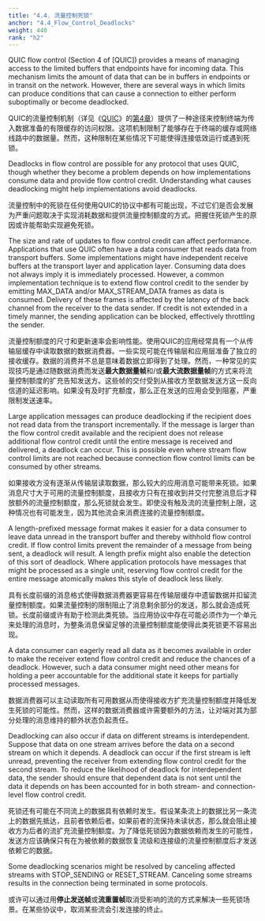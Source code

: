 ```yaml
---
title: "4.4. 流量控制死锁"
anchor: "4.4_Flow_Control_Deadlocks"
weight: 440
rank: "h2"
---
```


QUIC flow control (Section 4 of [QUIC]) provides a means of managing access to the limited buffers that endpoints have for incoming data. This mechanism limits the amount of data that can be in buffers in endpoints or in transit on the network. However, there are several ways in which limits can produce conditions that can cause a connection to either perform suboptimally or become deadlocked.

QUIC的流量控制机制（详见《[QUIC]()》的[第4章]()）提供了一种途径来控制终端为传入数据准备的有限缓存的访问权限。这项机制限制了能够存在于终端的缓存或网络线路中的数据量。然而，这种限制在某些情况下可能使得连接低效运行或遇到死锁。

Deadlocks in flow control are possible for any protocol that uses QUIC, though whether they become a problem depends on how implementations consume data and provide flow control credit. Understanding what causes deadlocking might help implementations avoid deadlocks.

流量控制中的死锁在任何使用QUIC的协议中都有可能出现，不过它们是否会发展为严重问题取决于实现消耗数据和提供流量控制额度的方式。把握住死锁产生的原因或许能帮助实现避免死锁。

The size and rate of updates to flow control credit can affect performance. Applications that use QUIC often have a data consumer that reads data from transport buffers. Some implementations might have independent receive buffers at the transport layer and application layer. Consuming data does not always imply it is immediately processed. However, a common implementation technique is to extend flow control credit to the sender by emitting MAX_DATA and/or MAX_STREAM_DATA frames as data is consumed. Delivery of these frames is affected by the latency of the back channel from the receiver to the data sender. If credit is not extended in a timely manner, the sending application can be blocked, effectively throttling the sender.

流量控制额度的尺寸和更新速率会影响性能。使用QUIC的应用经常具有一个从传输层缓存中读取数据的数据消费器。一些实现可能在传输层和应用层准备了独立的接收缓存。数据的消费并不总是意味着数据立即得到了处理。然而，一种常见的实现技巧是通过随数据消费而发送**最大数据量帧**和/或**最大流数据量帧**的方式来将流量控制额度的扩充告知发送方。这些帧的交付受到从接收方至数据发送方这一反向信道的延迟影响。如果没有及时扩充额度，那么正在发送的应用会受到阻塞，严重限制发送速率。

Large application messages can produce deadlocking if the recipient does not read data from the transport incrementally. If the message is larger than the flow control credit available and the recipient does not release additional flow control credit until the entire message is received and delivered, a deadlock can occur. This is possible even where stream flow control limits are not reached because connection flow control limits can be consumed by other streams.

如果接收方没有逐渐从传输层读取数据，那么较大的应用消息可能带来死锁。如果消息尺寸大于可用的流量控制额度，且接收方只有在接收到并交付完整消息后才释放额外的流量控制额度，那么死锁就会发生。即使没有触及流的流量控制上限，这种情况也有可能发生，因为其他流会来消费连接的流量控制额度。

A length-prefixed message format makes it easier for a data consumer to leave data unread in the transport buffer and thereby withhold flow control credit. If flow control limits prevent the remainder of a message from being sent, a deadlock will result. A length prefix might also enable the detection of this sort of deadlock. Where application protocols have messages that might be processed as a single unit, reserving flow control credit for the entire message atomically makes this style of deadlock less likely.

具有长度前缀的消息格式使得数据消费器更容易在传输层缓存中遗留数据并扣留流量控制额度。如果流量控制的限制阻止了消息剩余部分的发送，那么就会造成死锁。长度前缀或许有助于检测此类死锁。当应用协议中存在可能必须作为一个单元来处理的消息时，为整条消息保留足够的流量控制额度能使得此类死锁更不容易出现。

A data consumer can eagerly read all data as it becomes available in order to make the receiver extend flow control credit and reduce the chances of a deadlock. However, such a data consumer might need other means for holding a peer accountable for the additional state it keeps for partially processed messages.

数据消费器可以主动读取所有可用数据从而使得接收方扩充流量控制额度并降低发生死锁的可能性。然而，这样的数据消费器或许需要额外的方法，让对端对其为部分处理的消息维持的额外状态负起责任。

Deadlocking can also occur if data on different streams is interdependent. Suppose that data on one stream arrives before the data on a second stream on which it depends. A deadlock can occur if the first stream is left unread, preventing the receiver from extending flow control credit for the second stream. To reduce the likelihood of deadlock for interdependent data, the sender should ensure that dependent data is not sent until the data it depends on has been accounted for in both stream- and connection-level flow control credit.

死锁还有可能在不同流上的数据具有依赖时发生。假设某条流上的数据比另一条流上的数据先抵达，且前者依赖后者。如果前者的流保持未读状态，那么就会阻止接收方为后者的流扩充流量控制额度。为了降低死锁因为数据依赖而发生的可能性，发送方应该确保只有在为被依赖的数据恢复流级和连接级的流量控制额度后才发送依赖它的数据。

Some deadlocking scenarios might be resolved by canceling affected streams with STOP_SENDING or RESET_STREAM. Canceling some streams results in the connection being terminated in some protocols.

或许可以通过用**停止发送帧**或**流重置帧**取消受影响的流的方式来解决一些死锁场景。在某些协议中，取消某些流会引发连接的终止。
